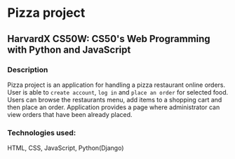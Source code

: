 # Pizza project

## HarvardX CS50W: CS50's Web Programming with Python and JavaScript

### Description

Pizza project is an application for handling a pizza restaurant online orders. User is able to `create account`, `log in` and `place an order` for selected food. Users can browse the restaurants menu, add items to a shopping cart and then place an order. Application provides a page where administrator can view orders that have been already placed.

### Technologies used:

HTML, CSS, JavaScript, Python(Django)
